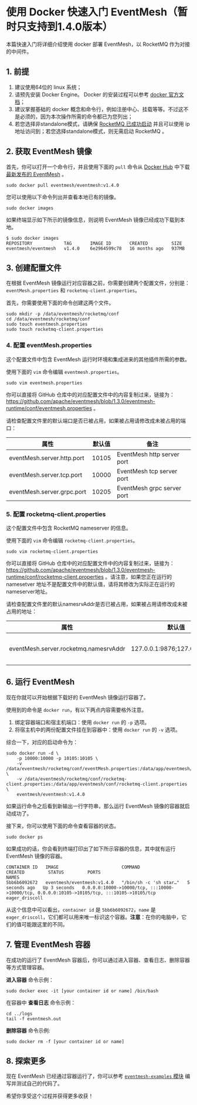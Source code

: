 # 使用 Docker 快速入门 EventMesh（暂时只支持到1.4.0版本）

本篇快速入门将详细介绍使用 docker 部署 EventMesh，以 RocketMQ 作为对接的中间件。

## 1. 前提

1. 建议使用64位的 linux 系统；
2. 请预先安装 Docker Engine。 Docker 的安装过程可以参考 [docker 官方文档](https://docs.docker.com/engine/install/)；
3. 建议掌握基础的 docker 概念和命令行，例如注册中心、挂载等等。不过这不是必须的，因为本次操作所需的命令都已为您列出；
4. 若您选择非standalone模式，请确保 [RocketMQ 已成功启动](https://rocketmq.apache.org/docs/quick-start/) 并且可以使用 ip 地址访问到；若您选择standalone模式，则无需启动 RocketMQ 。

## 2. 获取 EventMesh 镜像

首先，你可以打开一个命令行，并且使用下面的 ```pull``` 命令从 [Docker Hub](https://registry.hub.docker.com/r/eventmesh/eventmesh/tags) 中下载[最新发布的 EventMesh](https://eventmesh.apache.org/events/release-notes/v1.3.0/) 。

```shell
sudo docker pull eventmesh/eventmesh:v1.4.0
```

您可以使用以下命令列出并查看本地已有的镜像。

```shell
sudo docker images
```

如果终端显示如下所示的镜像信息，则说明 EventMesh 镜像已经成功下载到本地。

```shell
$ sudo docker images
REPOSITORY            TAG       IMAGE ID       CREATED         SIZE
eventmesh/eventmesh   v1.4.0    6e2964599c78   16 months ago   937MB
```

## 3. 创建配置文件

在根据 EventMesh 镜像运行对应容器之前，你需要创建两个配置文件，分别是：```eventMesh.properties``` 和 ```rocketmq-client.properties```。

首先，你需要使用下面的命令创建这两个文件。

```shell
sudo mkdir -p /data/eventmesh/rocketmq/conf
cd /data/eventmesh/rocketmq/conf
sudo touch eventmesh.properties
sudo touch rocketmq-client.properties
```

### 4. 配置 eventMesh.properties

这个配置文件中包含 EventMesh 运行时环境和集成进来的其他插件所需的参数。

使用下面的 ```vim``` 命令编辑 ```eventmesh.properties```。

```shell
sudo vim eventmesh.properties
```

你可以直接将 GitHub 仓库中的对应配置文件中的内容复制过来，链接为：<https://github.com/apache/eventmesh/blob/1.3.0/eventmesh-runtime/conf/eventmesh.properties> 。

请检查配置文件里的默认端口是否已被占用，如果被占用请修改成未被占用的端口：

| 属性                         | 默认值   | 备注                         |
|----------------------------|-------|----------------------------|
| eventMesh.server.http.port | 10105 | EventMesh http server port |
| eventMesh.server.tcp.port  | 10000 | EventMesh tcp server port  |
| eventMesh.server.grpc.port | 10205 | EventMesh grpc server port |

### 5. 配置 rocketmq-client.properties

这个配置文件中包含 RocketMQ nameserver 的信息。

使用下面的 ```vim``` 命令编辑 ```rocketmq-client.properties```。

```shell
sudo vim rocketmq-client.properties
```

你可以直接将 GitHub 仓库中的对应配置文件中的内容复制过来，链接为：<https://github.com/apache/eventmesh/blob/1.3.0/eventmesh-runtime/conf/rocketmq-client.properties> 。请注意，如果您正在运行的 namesetver 地址不是配置文件中的默认值，请将其修改为实际正在运行的nameserver地址。

请检查配置文件里的默认namesrvAddr是否已被占用，如果被占用请修改成未被占用的地址：

| 属性                                    | 默认值                           | 备注                               |
|---------------------------------------|-------------------------------|----------------------------------|
| eventMesh.server.rocketmq.namesrvAddr | 127.0.0.1:9876;127.0.0.1:9876 | RocketMQ namesrv default address |

## 6. 运行 EventMesh

现在你就可以开始根据下载好的 EventMesh 镜像运行容器了。

使用到的命令是 ```docker run```，有以下两点内容需要格外注意。

1. 绑定容器端口和宿主机端口：使用 ```docker run``` 的 ```-p``` 选项。
2. 将宿主机中的两份配置文件挂在到容器中：使用 ```docker run``` 的 ```-v``` 选项。

综合一下，对应的启动命令为：

```shell
sudo docker run -d \
    -p 10000:10000 -p 10105:10105 \
    -v /data/eventmesh/rocketmq/conf/eventMesh.properties:/data/app/eventmesh/conf/eventMesh.properties \
    -v /data/eventmesh/rocketmq/conf/rocketmq-client.properties:/data/app/eventmesh/conf/rocketmq-client.properties \
    eventmesh/eventmesh:v1.4.0
```

如果运行命令之后看到新输出一行字符串，那么运行 EventMesh 镜像的容器就启动成功了。

接下来，你可以使用下面的命令查看容器的状态。

```shell
sudo docker ps
```

如果成功的话，你会看到终端打印出了如下所示容器的信息，其中就有运行 EventMesh 镜像的容器。

```shell
CONTAINER ID   IMAGE                        COMMAND                  CREATED         STATUS         PORTS                                                                                          NAMES
5bb6b6092672   eventmesh/eventmesh:v1.4.0   "/bin/sh -c 'sh star…"   5 seconds ago   Up 3 seconds   0.0.0.0:10000->10000/tcp, :::10000->10000/tcp, 0.0.0.0:10105->10105/tcp, :::10105->10105/tcp   eager_driscoll
```

从这个信息中可以看出，```container id``` 是 ```5bb6b6092672```，```name``` 是 ```eager_driscoll```，它们都可以用来唯一标识这个容器。**注意**：在你的电脑中，它们的值可能跟这里的不同。

## 7. 管理 EventMesh 容器

在成功的运行了 EventMesh 容器后，你可以通过进入容器、查看日志、删除容器等方式管理容器。

**进入容器** 命令示例：

```shell
sudo docker exec -it [your container id or name] /bin/bash
```

在容器中 **查看日志** 命令示例：

```shell
cd ../logs
tail -f eventmesh.out
```

**删除容器** 命令示例:

```shell
sudo docker rm -f [your container id or name]
```

## 8. 探索更多

现在 EventMesh 已经通过容器运行了，你可以参考 [```eventmesh-examples``` 模块](https://github.com/apache/eventmesh/tree/master/eventmesh-examples) 编写并测试自己的代码了。

希望你享受这个过程并获得更多收获！
